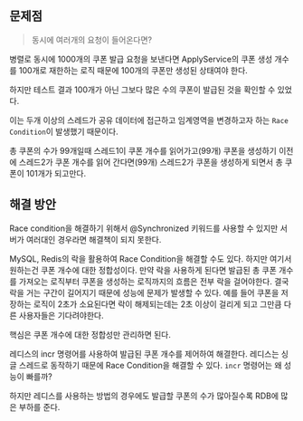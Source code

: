 ## 문제점
> 동시에 여러개의 요청이 들어온다면?

병렬로 동시에 1000개의 쿠폰 발급 요청을 보낸다면 ApplyService의 쿠폰 생성 개수를 100개로 재한하는 로직
때문에 100개의 쿠폰만 생성된 상태여야 한다.

하지만 테스트 결과 100개가 아닌 그보다 많은 수의 쿠폰이 발급된 것을 확인할 수 있었다.

이는 두개 이상의 스레드가 공유 데이터에 접근하고 임계영역을 변경하고자 하는 `Race Condition`이 발생했기 때문이다.

총 쿠폰의 수가 99개일때 스레드1이 쿠폰 개수를 읽어가고(99개) 쿠폰을 생성하기 이전에
스레드2가 쿠폰 개수를 읽어 간다면(99개) 스레드2가 쿠폰을 생성하게 되면서 총 쿠폰이 101개가 되고만다.

## 해결 방안
Race condition을 해결하기 위해서 @Synchronized 키워드를 사용할 수 있지만 서버가 여러대인 경우라면
해결책이 되지 못한다.

MySQL, Redis의 락을 활용하여 Race Condition을 해결할 수도 있다.
하지만 여기서 원하는건 쿠폰 개수에 대한 정합성이다. 만약 락을 사용하게 된다면
발급된 총 쿠폰 개수를 가져오는 로직부터 쿠폰을 생성하는 로직까지의 흐름은 전부 락을 걸어야한다.
결국 락을 거는 구간이 길어지기 때문에 성능에 문제가 발생할 수 있다.
예를 들어 쿠폰을 저장하는 로직이 2초가 소요된다면 락이 해제되는데는 2초 이상이 걸리게 되고 그만큼 다른 사용자들은 기다려야한다.

핵심은 쿠폰 개수에 대한 정합성만 관리하면 된다.

레디스의 incr 명령어를 사용하여 발급된 쿠폰 개수를 제어하여 해결한다.
레디스는 싱글 스레드로 동작하기 때문에 Race Condition을 해결할 수 있다.
`incr` 명령어는 왜 성능이 빠를까?

하지만 레디스를 사용하는 방법의 경우에도 발급할 쿠폰의 수가 많아질수록 RDB에 많은 부하를 준다.
